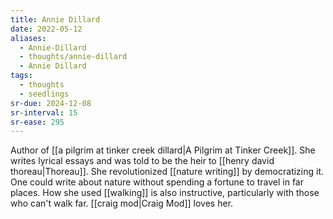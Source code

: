 ```yaml
---
title: Annie Dillard
date: 2022-05-12
aliases:
  - Annie-Dillard
  - thoughts/annie-dillard
  - Annie Dillard
tags:
  - thoughts
  - seedlings
sr-due: 2024-12-08
sr-interval: 15
sr-ease: 295
---
```

Author of [[a pilgrim at tinker creek dillard|A Pilgrim at Tinker Creek]]. She writes lyrical essays and was told to be the heir to [[henry david thoreau|Thoreau]]. She revolutionized [[nature writing]] by democratizing it. One could write about nature without spending a fortune to travel in far places. How she used [[walking]] is also instructive, particularly with those who can't walk far. [[craig mod|Craig Mod]] loves her.